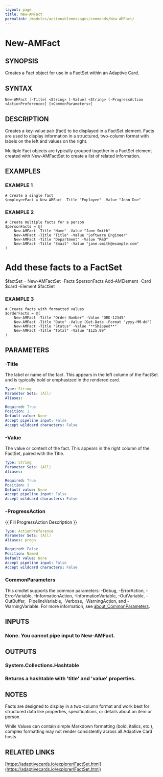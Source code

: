 ```yaml
---
layout: page
title: New-AMFact
permalink: /modules/actionablemessages/commands/New-AMFact/
---
```


# New-AMFact

## SYNOPSIS
Creates a Fact object for use in a FactSet within an Adaptive Card.

## SYNTAX

```
New-AMFact [-Title] <String> [-Value] <String> [-ProgressAction <ActionPreference>] [<CommonParameters>]
```

## DESCRIPTION
Creates a key-value pair (fact) to be displayed in a FactSet element.
Facts are used to display information in a structured, two-column format
with labels on the left and values on the right.

Multiple Fact objects are typically grouped together in a FactSet element
created with New-AMFactSet to create a list of related information.

## EXAMPLES

### EXAMPLE 1
```
# Create a single fact
$employeeFact = New-AMFact -Title "Employee" -Value "John Doe"
```

### EXAMPLE 2
```
# Create multiple facts for a person
$personFacts = @(
    New-AMFact -Title "Name" -Value "Jane Smith"
    New-AMFact -Title "Title" -Value "Software Engineer"
    New-AMFact -Title "Department" -Value "R&D"
    New-AMFact -Title "Email" -Value "jane.smith@example.com"
)
```

# Add these facts to a FactSet
$factSet = New-AMFactSet -Facts $personFacts
Add-AMElement -Card $card -Element $factSet

### EXAMPLE 3
```
# Create facts with formatted values
$orderFacts = @(
    New-AMFact -Title "Order Number" -Value "ORD-12345"
    New-AMFact -Title "Date" -Value (Get-Date -Format "yyyy-MM-dd")
    New-AMFact -Title "Status" -Value "**Shipped**"
    New-AMFact -Title "Total" -Value "$125.99"
)
```

## PARAMETERS

### -Title
The label or name of the fact.
This appears in the left column of the FactSet
and is typically bold or emphasized in the rendered card.

```yaml
Type: String
Parameter Sets: (All)
Aliases:

Required: True
Position: 1
Default value: None
Accept pipeline input: False
Accept wildcard characters: False
```

### -Value
The value or content of the fact.
This appears in the right column of the FactSet,
paired with the Title.

```yaml
Type: String
Parameter Sets: (All)
Aliases:

Required: True
Position: 2
Default value: None
Accept pipeline input: False
Accept wildcard characters: False
```

### -ProgressAction
{{ Fill ProgressAction Description }}

```yaml
Type: ActionPreference
Parameter Sets: (All)
Aliases: proga

Required: False
Position: Named
Default value: None
Accept pipeline input: False
Accept wildcard characters: False
```

### CommonParameters
This cmdlet supports the common parameters: -Debug, -ErrorAction, -ErrorVariable, -InformationAction, -InformationVariable, -OutVariable, -OutBuffer, -PipelineVariable, -Verbose, -WarningAction, and -WarningVariable. For more information, see [about_CommonParameters](https://learn.microsoft.com/en-us/powershell/module/microsoft.powershell.core/about/about_commonparameters).

## INPUTS

### None. You cannot pipe input to New-AMFact.
## OUTPUTS

### System.Collections.Hashtable
### Returns a hashtable with 'title' and 'value' properties.
## NOTES
Facts are designed to display in a two-column format and work best for structured
data like properties, specifications, or details about an item or person.

While Values can contain simple Markdown formatting (bold, italics, etc.),
complex formatting may not render consistently across all Adaptive Card hosts.

## RELATED LINKS

[https://adaptivecards.io/explorer/FactSet.html](https://adaptivecards.io/explorer/FactSet.html)


